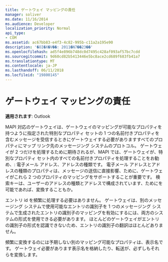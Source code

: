 ```yaml
---
title: ゲートウェイ マッピングの責任
manager: soliver
ms.date: 11/16/2014
ms.audience: Developer
localization_priority: Normal
api_type:
- COM
ms.assetid: ac67bb83-e4f3-4c82-995b-c11a2a195e90
description: '�ŏI�X�V��: 2011�N7��23��'
ms.openlocfilehash: ad5f4e896b748dc0d7495c428af093af57bc7cdd
ms.sourcegitcommit: 9d60cd82b5413446e5bc8ace2cd689f683fb41a7
ms.translationtype: MT
ms.contentlocale: ja-JP
ms.lasthandoff: 06/11/2018
ms.locfileid: "19800145"
---
```

# <a name="gateway-mapping-responsibilities"></a>ゲートウェイ マッピングの責任

**適用されます**: Outlook 
  
MAPI 対応のゲートウェイは、ゲートウェイのマッピングが可能なプロパティを持つように指定された特別なプロパティ セットの 1 つの名前付きプロパティを含むメッセージを受信するときにゲートウェイする必要がありますすべてのプロパティにマップ リンク先のメッセージング システムのプロトコル。 ゲートウェイが 2 つだけを処理するために期待されるが、MAPI では、ゲートウェイが、特別なプロパティ セット内のすべての名前付きプロパティを処理することをお勧め、: 電子メール アドレス、アドレスの種類です。 電子メール アドレスとアドレスの種類のプロパティは、メッセージの送信に直接影響、ために、ゲートウェイがこれら 2 つのプロパティのマッピングをサポートすることが重要です。 検索キーは、ユーザーのアドレスの種類とアドレスで構成されています、ためにを可能であれば、変換することもか。
  
エントリ id を頻繁に処理する必要はありません。 ゲートウェイは、別のメッセージング システムで使用可能なエントリの識別子を 1 つのメッセージング システムで生成されたエントリの識別子のマッピングを有効にするには、両方のシステムの形式を使用できる必要があります。 ほとんどのゲートウェイがエントリの識別子の形式を認識できないため、エントリの識別子の翻訳はほとんどありません。
  
頻繁に変換するのには予期しない別のマッピング可能なプロパティは、表示名です。 ゲートウェイ必要があります表示名を格納したり、転送が、必ずしもそれらを変換します。 
  

